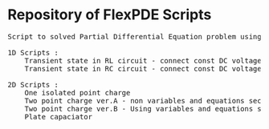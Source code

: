 # Repository of FlexPDE Scripts
<pre>
Script to solved Partial Differential Equation problem using FlexPDE.

1D Scripts :
	Transient state in RL circuit - connect const DC voltage, and after disconnect.
	Transient state in RC circuit - connect const DC voltage, and after disconnect.

2D Scripts :
	One isolated point charge
	Two point charge ver.A - non variables and equations section
	Two point charge ver.B - Using variables and equations section, and boundary condition value
	Plate capaciator</br>




</pre>